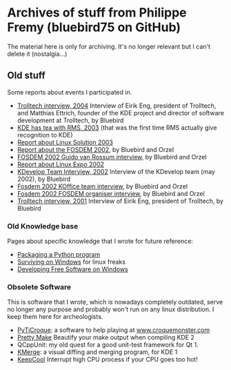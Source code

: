 # Archives of stuff from Philippe Fremy (bluebird75 on GitHub)

The material here is only for archiving. It's no longer relevant but I can't delete it (nostalgia...)

## Old stuff

Some reports about events I participated in.

* [Trolltech interview, 2004](http://dot.kde.org/2004/04/12/interview-trolltechs-eirik-eng-and-matthias-ettrich) Interview of Eirik Eng, president of Trolltech, and Matthias Ettrich, founder of the KDE project and director of software development at Trolltech, by Bluebird
* [KDE has tea with RMS, 2003](archives/KDE_has_tea_with_RMS.md) (that was the first time RMS actually give recognition to KDE)
* [Report about Linux Solution 2003](archives/Linux_Solutions_2003.md)
* [Report about the FOSDEM 2002](archives/Fosdem_2002_Report.md), by Bluebird and Orzel
* [FOSDEM 2002 Guido van Rossum interview](archives/Fosdem_2002_Guido_van_Rossum_interview.md), by Bluebird and Orzel
* [Report about Linux Expo 2002](archives/Linux_Expo_2002.md)
* [KDevelop Team Interview, 2002](archives/KDevelop_Team_Interview_2002.md) Interview of the KDevelop team (may 2002), by Bluebird
* [Fosdem 2002 KOffice team interview](archives/Fosdem_2002_Koffice_team_interview.md), by Bluebird and Orzel
* [Fosdem 2002 FOSDEM organiser interview](archives/Fosdem_2002_Fosdem_organiser_interview.md), by Bluebird and Orzel
* [Trolltech interview, 2001](http://dot.kde.org/2001/09/24/interview-trolltechs-president-eirik-eng) Interview of Eirik Eng, president of Trolltech, by Bluebird


### Old Knowledge base

Pages about specific knowledge that I wrote for future reference:

* [Packaging a Python program](archives/Packaging_a_python_program.md)
* [Surviving on Windows](archives/Surviving_on_Windows.md) for linux freaks
* [Developing Free Software on Windows](archives/Developing_Free_Software_on_windows.md)


### Obsolete Software
This is software that I wrote, which is nowadays completely outdated, serve no longer any purpose and probably won't run
on any linux distribution. I keep them here for archeologists.

* [PyTiCroque](http://www.freehackers.org/PyTiCroque): a software to help playing at www.croquemonster.com
* [Pretty Make](Philippe/Pretty_Make) Beautify your make output when compiling KDE 2
* QCppUnit: my old quest for a good unit-test framework for Qt 1.
* [KMerge](archives/KMerge.md): a visual diffing and merging program, for KDE 1
* [KeepCool](archives/KeepCool.md) Interrupt high CPU process if your CPU goes too hot!

